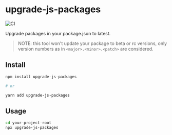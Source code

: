 # upgrade-js-packages

![CI](https://github.com/yanli0303/upgrade-js-packages/workflows/CI/badge.svg)

Upgrade packages in your package.json to latest.

> NOTE: this tool won't update your package to beta or rc versions, only version numbers as in `<major>.<minor>.<patch>` are considered.

## Install

```sh
npm install upgrade-js-packages

# or

yarn add upgrade-js-packages
```

## Usage

```sh
cd your-project-root
npx upgrade-js-packages
```
